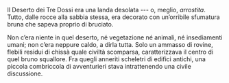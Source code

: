 Il Deserto dei Tre Dossi era una landa desolata --- o, meglio, *arrostita*. Tutto, dalle rocce alla sabbia stessa, era decorato con un’orribile sfumatura bruna che sapeva proprio di bruciato.

Non c’era niente in quel deserto, né vegetazione né animali, né insediamenti umani; non c’era neppure caldo, a dirla tutta. Solo un ammasso di rovine, flebili residui di chissà quale civiltà scomparsa, caratterizzava il centro di quel bruno squallore. Fra quegli anneriti scheletri di edifici antichi, una piccola combriccola di avventurieri stava intrattenendo una civile discussione.
